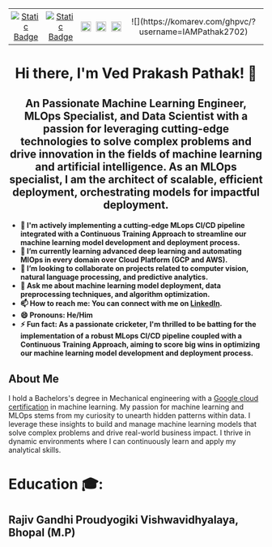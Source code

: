 
<div align="center">
  <table style="width: 100%;">
    <tr>
      <td style="padding: 5px;" align="center">
        <a href="https://twitter.com/impathak1" target="blank">
          <img alt="Static Badge" src="https://img.shields.io/badge/follow-impathak1-blue?logo=x&link=https%3A%2F%2Ftwitter.com%2Fimpathak1">
        </a>
      </td>
      <td style="padding: 5px;" align="center">
        <a href="https://iampathak2702.github.io/Resume/" target="blank">
          <img alt="Static Badge" src="https://img.shields.io/badge/my-portfolio-brightgreen?logo=githubpages&link=https%3A%2F%2Fiampathak2702.github.io%2FResume">
        </a>
      </td>
      <td style="padding: 5px;" align="center">
        <a href="https://linkedin.com/in/impathak" target="blank">
          <img src="https://img.shields.io/badge/LinkedIn-0077B5?style=flat-square&logo=linkedin&logoColor=white" alt="LinkedIn" height="20" />
        </a>
      </td>
      <td style="padding: 5px;" align="center">
        <a href="https://kaggle.com/impathak" target="blank">
          <img src="https://img.shields.io/badge/Kaggle-20BEFF?style=flat-square&logo=kaggle&logoColor=white" alt="Kaggle" height="20" />
        </a>
      </td>
      <td style="padding: 5px;" align="center">
        <a href="https://instagram.com/impathak" target="blank">
          <img src="https://img.shields.io/badge/Instagram-E4405F?style=flat-square&logo=instagram&logoColor=white" alt="Instagram" height="20" />
        </a>
      </td>
      <td style="padding: 5px;" align="center">
        ![](https://komarev.com/ghpvc/?username=IAMPathak2702)
        </a>
      </td>
    </tr>
  </table>
</div>


<h1 align="center">Hi there, I'm Ved Prakash Pathak! 👋</h1>



<h2 align="center">An Passionate Machine Learning Engineer, MLOps Specialist, and Data Scientist with a passion for leveraging cutting-edge technologies to solve complex problems and drive innovation in the fields of machine learning and artificial intelligence. As an MLOps specialist, I am the architect of scalable, efficient deployment, orchestrating models for impactful deployment. </h2>


<h4>
    <ul>
        <li>
            🔭 I'm actively implementing a cutting-edge MLops CI/CD pipeline integrated with a Continuous Training Approach to streamline our machine learning model development and deployment process.
        </li>
        <li>
            🌱 I’m currently learning advanced deep learning and automating MlOps in every domain over Cloud Platform (GCP and AWS).
        </li>
        <li>
            👯 I’m looking to collaborate on projects related to computer vision, natural language processing, and predictive analytics.
        </li>
        <li>
            💬 Ask me about machine learning model deployment, data preprocessing techniques, and algorithm optimization.
        </li>
        <li>
            📫 How to reach me: You can connect with me on <a href="https://www.linkedin.com/in/impathak/">LinkedIn</a>.
        </li>
        <li>
            😄 Pronouns: He/Him
        </li>
        <li>
            ⚡ Fun fact: As a passionate cricketer, I'm thrilled to be batting for the implementation of a robust MLops CI/CD pipeline coupled with a Continuous Training Approach, aiming to score big wins in optimizing our machine learning model development and deployment process.
        </li>
    </ul>
</h4>




## About Me

I hold a Bachelors's degree in Mechanical engineering with a [Google cloud certification](https://www.cloudskillsboost.google/public_profiles/3befdf67-850d-4950-b8df-db6c57ee4bda) in machine learning. My passion for machine learning and MLOps stems from my curiosity to unearth hidden patterns within data. I leverage these insights to build and manage machine learning models that solve complex problems and drive real-world business impact. I thrive in dynamic environments where I can continuously learn and apply my analytical skills.




# Education 🎓:

## Rajiv Gandhi Proudyogiki Vishwavidhyalaya, Bhopal (M.P)





